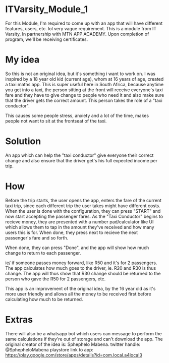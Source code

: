 # ITVarsity_Module_1

For this Module, I'm required to come up with an app that will have different features, users, etc. lol very vague requirement. This is a module from IT Varsity, In partnership with MTN APP ACADEMY. Upon completion of program, we'll be receiving certificates.


# My idea

So this is not an original idea, but it's something i want to work on. I was inspired by a 18 year old kid (current age), whom at 16 years of age, created a taxi maths app. This is super useful here in South Africa, because anytime you get into a taxi, the person sitting at the front will receive everyone's taxi fare and they have to give change to people who need it and also make sure that the driver gets the correct amount. This person takes the role of a "taxi conductor".

This causes some people stress, anxiety and a lot of the time, makes people not want to sit at the frontseat of the taxi.

# Solution

An app which can help the "taxi conductor" give everyone their correct change and also ensure that the driver get's his full expected income per trip.

# How

Before the trip starts, the user opens the app, enters the fare of the current taxi trip, since each different trip the user takes might have different costs. When the user is done with the configuration, they can press "START" and now start accepting the passenger fares. As the "Taxi Conductor" begins to recieve money, they are presented with a number pad/calculator like UI which allows them to tap in the amount they've received and how many users this is for. When done, they press next to recieve the next passenger's fare and so forth.

When done, they can press "Done", and the app will show how much change to return to each passenger.

ie/ if someone passes money forward, like R50 and it's for 2 passengers. The app calculates how much goes to the driver, ie. R20 and R30 is thus change. The app will thus show that R30 change should be returned to the person who gave the R50 for 2 passengers, etc.

This app is an improvement of the original idea, by the 16 year old as it's more user friendly and allows all the money to be received first before calculating how much to be returned.

# Extras
There will also be a whatsapp bot which users can message to perform the same calculations if they're out of storage and can't download the app.
The original creator of the idea is:  Sphephelo Mabena. twitter handle: @SphepheloMabena playstore link to app: https://play.google.com/store/apps/details?id=com.local.a4local3
